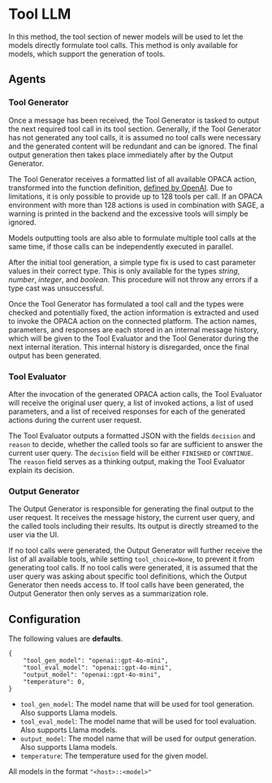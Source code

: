 # Tool LLM

In this method, the tool section of newer models will be used to let the models directly formulate tool calls. This method is only available for models, which support the generation of tools.

## Agents

### Tool Generator

Once a message has been received, the Tool Generator is tasked to output the next required tool call in its tool section. Generally, if the Tool Generator has not generated any tool calls, it is assumed no tool calls were necessary and the generated content will be redundant and can be ignored. The final output generation then takes place immediately after by the Output Generator.

The Tool Generator receives a formatted list of all available OPACA action, transformed into the function definition, [defined by OpenAI](https://platform.openai.com/docs/guides/function-calling). Due to limitations, it is only possible to provide up to 128 tools per call. If an OPACA environment with more than 128 actions is used in combination with SAGE, a warning is printed in the backend and the excessive tools will simply be ignored.

Models outputting tools are also able to formulate multiple tool calls at the same time, if those calls can be independently executed in parallel.

After the initial tool generation, a simple type fix is used to cast parameter values in their correct type. This is only available for the types _string_, _number_, _integer_, and _boolean_. This procedure will not throw any errors if a type cast was unsuccessful.

Once the Tool Generator has formulated a tool call and the types were checked and potentially fixed, the action information is extracted and used to invoke the OPACA action on the connected platform. The action names, parameters, and responses are each stored in an internal message history, which will be given to the Tool Evaluator and the Tool Generator during the next internal iteration. This internal history is disregarded, once the final output has been generated.

### Tool Evaluator

After the invocation of the generated OPACA action calls, the Tool Evaluator will receive the original user query, a list of invoked actions, a list of used parameters, and a list of received responses for each of the generated actions during the current user request.

The Tool Evaluator outputs a formatted JSON with the fields `decision` and `reason` to decide, whether the called tools so far are sufficient to answer the current user query. The `decision` field will be either `FINISHED` or `CONTINUE`. The `reason` field serves as a thinking output, making the Tool Evaluator explain its decision.

### Output Generator

The Output Generator is responsible for generating the final output to the user request. It receives the message history, the current user query, and the called tools including their results. Its output is directly streamed to the user via the UI.

If no tool calls were generated, the Output Generator will further receive the list of all available tools, while setting `tool_choice=None`, to prevent it from generating tool calls. If no tool calls were generated, it is assumed that the user query was asking about specific tool definitions, which the Output Generator then needs access to. If tool calls have been generated, the Output Generator then only serves as a summarization role.

## Configuration

The following values are **defaults**.

```
{
    "tool_gen_model": "openai::gpt-4o-mini",
    "tool_eval_model": "openai::gpt-4o-mini",
    "output_model": "openai::gpt-4o-mini",
    "temperature": 0,
}
```

- `tool_gen_model`: The model name that will be used for tool generation. Also supports Llama models.
- `tool_eval_model`: The model name that will be used for tool evaluation. Also supports Llama models.
- `output_model`: The model name that will be used for output generation. Also supports Llama models.
- `temperature`: The temperature used for the given model.

All models in the format `"<host>::<model>"`
